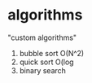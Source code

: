 # algorithms
"custom algorithms"
1) bubble sort O(N^2) 
2) quick sort O(log   
3) binary search         
 
   
